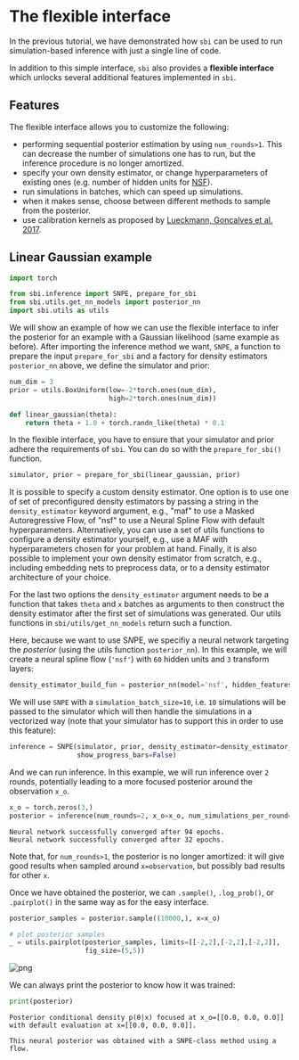 # The flexible interface

In the previous tutorial, we have demonstrated how `sbi` can be used to run simulation-based inference with just a single line of code.

In addition to this simple interface, `sbi` also provides a **flexible interface** which unlocks several additional features implemented in `sbi`.

## Features

The flexible interface allows you to customize the following:

- performing sequential posterior estimation by using `num_rounds>1`. This can decrease the number of simulations one has to run, but the inference procedure is no longer amortized.  
- specify your own density estimator, or change hyperparameters of existing ones (e.g. number of hidden units for [NSF](https://arxiv.org/abs/1906.04032)).
- run simulations in batches, which can speed up simulations.
- when it makes sense, choose between different methods to sample from the posterior.
- use calibration kernels as proposed by [Lueckmann, Goncalves et al. 2017](https://arxiv.org/abs/1711.01861).

## Linear Gaussian example


```python
import torch

from sbi.inference import SNPE, prepare_for_sbi
from sbi.utils.get_nn_models import posterior_nn
import sbi.utils as utils
```

We will show an example of how we can use the flexible interface to infer the posterior for an example with a Gaussian likelihood (same example as before). After importing the inference method we want, `SNPE`, a function to prepare the input `prepare_for_sbi` and a factory for density estimators `posterior_nn` above, we define the simulator and prior:


```python
num_dim = 3
prior = utils.BoxUniform(low=-2*torch.ones(num_dim), 
                         high=2*torch.ones(num_dim))
```


```python
def linear_gaussian(theta):
    return theta + 1.0 + torch.randn_like(theta) * 0.1
```

In the flexible interface, you have to ensure that your simulator and prior adhere the requirements of `sbi`. You can do so with the `prepare_for_sbi()` function.


```python
simulator, prior = prepare_for_sbi(linear_gaussian, prior)
```

It is possible to specify a custom density estimator. One option is to use one of set of preconfigured density estimators by passing a string in the `density_estimator` keyword argument, e.g., "maf" to use a Masked Autoregressive Flow, of "nsf" to use a Neural Spline Flow with default hyperparameters. Alternatively, you can use a set of utils functions to configure a density estimator yourself, e.g., use a MAF with hyperparameters chosen for your problem at hand. Finally, it is also possible to implement your own density estimator from scratch, e.g., including embedding nets to preprocess data, or to a density estimator architecture of your choice. 

For the last two options the `density_estimator` argument needs to be a function that takes `theta` and `x` batches as arguments to then construct the density estimator after the first set of simulations was generated. Our utils functions in `sbi/utils/get_nn_models` return such a function. 

Here, because we want to use S*N*PE, we specifiy a neural network targeting the *posterior* (using the utils function `posterior_nn`). In this example, we will create a neural spline flow (`'nsf'`) with `60` hidden units and `3` transform layers:


```python
density_estimator_build_fun = posterior_nn(model='nsf', hidden_features=60, num_transforms=3)
```

We will use `SNPE` with a `simulation_batch_size=10`, i.e. `10` simulations will be passed to the simulator which will then handle the simulations in a vectorized way (note that your simulator has to support this in order to use this feature):


```python
inference = SNPE(simulator, prior, density_estimator=density_estimator_build_fun, 
                 show_progress_bars=False)
```

And we can run inference. In this example, we will run inference over `2` rounds, potentially leading to a more focused posterior around the observation `x_o`.


```python
x_o = torch.zeros(3,)
posterior = inference(num_rounds=2, x_o=x_o, num_simulations_per_round=1000)
```

    Neural network successfully converged after 94 epochs.
    Neural network successfully converged after 32 epochs.


 Note that, for `num_rounds>1`, the posterior is no longer amortized: it will give good results when sampled around `x=observation`, but possibly bad results for other `x`.

Once we have obtained the posterior, we can `.sample()`, `.log_prob()`, or `.pairplot()` in the same way as for the easy interface.


```python
posterior_samples = posterior.sample((10000,), x=x_o)

# plot posterior samples
_ = utils.pairplot(posterior_samples, limits=[[-2,2],[-2,2],[-2,2]], 
                   fig_size=(5,5))
```


![png](03_flexible_interface_files/03_flexible_interface_17_0.png)


We can always print the posterior to know how it was trained:


```python
print(posterior)
```

    Posterior conditional density p(θ|x) focused at x_o=[[0.0, 0.0, 0.0]]  with default evaluation at x=[[0.0, 0.0, 0.0]].
    
    This neural posterior was obtained with a SNPE-class method using a flow.

